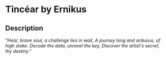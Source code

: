 # Tincéar by Ernikus
## Description

*"Hear, brave soul, a challenge lies in wait,
A journey long and arduous, of high stake.
Decode the data, unravel the key,
Discover the artist's secret, thy destiny."*